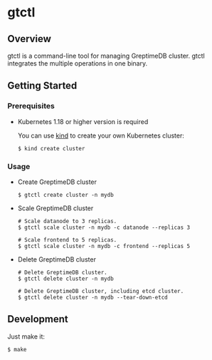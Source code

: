 # gtctl

## Overview

gtctl is a command-line tool for managing GreptimeDB cluster. gtctl integrates the multiple operations in one binary.

## Getting Started

### Prerequisites

- Kubernetes 1.18 or higher version is required

  You can use [kind](https://kind.sigs.k8s.io/) to create your own Kubernetes cluster:

  ```
  $ kind create cluster
  ```
### Usage

- Create GreptimeDB cluster

  ```
  $ gtctl create cluster -n mydb
  ```

- Scale GreptimeDB cluster

  ```
  # Scale datanode to 3 replicas.
  $ gtctl scale cluster -n mydb -c datanode --replicas 3
  
  # Scale frontend to 5 replicas.
  $ gtctl scale cluster -n mydb -c frontend --replicas 5
  ```
  
- Delete GreptimeDB cluster

  ```
  # Delete GreptimeDB cluster.
  $ gtctl delete cluster -n mydb
  
  # Delete GreptimeDB cluster, including etcd cluster.
  $ gtctl delete cluster -n mydb --tear-down-etcd
  ```

## Development

Just make it:

```
$ make
```
